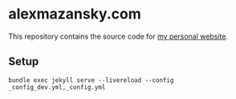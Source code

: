 # alexmazansky.com

This repository contains the source code for [my personal website](https://alexmazansky.com).

## Setup

`bundle exec jekyll serve --livereload --config _config_dev.yml,_config.yml`
